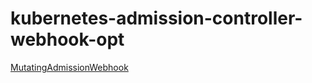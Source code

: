 # kubernetes-admission-controller-webhook-opt


[MutatingAdmissionWebhook](https://kubernetes.io/docs/reference/access-authn-authz/admission-controllers/#mutatingadmissionwebhook)
